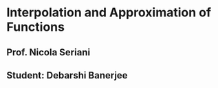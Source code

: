 # Interpolation and Approximation of Functions
## Prof. Nicola Seriani
## Student: Debarshi Banerjee
